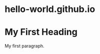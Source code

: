# hello-world.github.io

<!DOCTYPE html>
<html>
<body>

<h1>My First Heading</h1>
<p>My first paragraph.</p>

</body>
</html>

